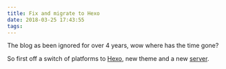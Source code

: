 ```yaml
---
title: Fix and migrate to Hexo
date: 2018-03-25 17:43:55
tags:
---
```

The blog as been ignored for over 4 years, wow where has the time gone?

So first off a switch of platforms to [Hexo](https://hexo.io/), new theme and a new [server](https://www.scaleway.com/).
